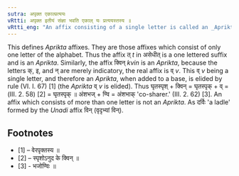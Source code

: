 ```yaml
---
sutra: अपृक्त एकाल्प्रत्ययः
vRtti: अपृक्त इतीयं संज्ञा भवति एकाल् यः प्रत्ययस्तस्य ॥
vRtti_eng: "An affix consisting of a single letter is called an _Aprikta_."
---
```

This defines _Aprikta_ affixes. They are those affixes which consist of only one letter of the alphabet. Thus the affix त् _t_ in असेधीत् is a one lettered suffix and is an _Aprikta_. Similarly, the affix क्विन् _kvin_ is an _Aprikta_, because the letters क्, इ, and न् are merely indicatory, the real affix is व् _v_. This व् _v_ being a single letter, and therefore an _Aprikta_, when added to a base, is elided by rule (VI. I. 67) \[1\] (the _Aprikta_ व् _v_ is elided). Thus घृतस्पृश् + क्विन् = घृतस्पृक् + व् = (III. 2. 58) \[2\] = घृतस्पृक् ॥ अंशभज् + ण्वि = अंशभाक् 'co-sharer.' (III. 2. 62) \[3\]. An affix which consists of more than one letter is not an _Aprikta_. As दर्विः 'a ladle' formed by the _Unadi_ affix विन् (वृदृभ्यां विन्).

## Footnotes
- [1] – वेरपृक्तस्य ॥
- [2] – स्पृशोऽनुद के क्विन् ॥
- [3] - भजोण्विः ॥
